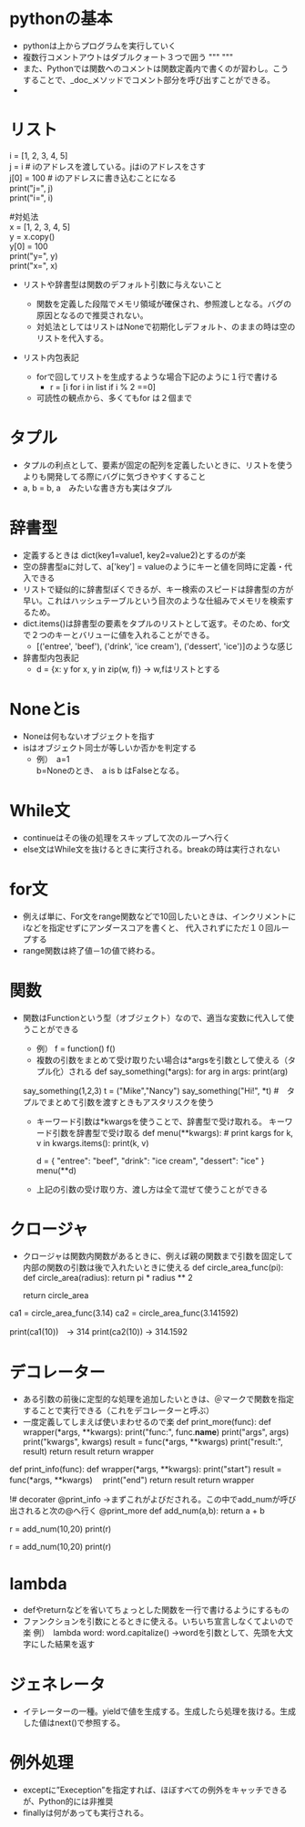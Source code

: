 # pythonの基本
* pythonは上からプログラムを実行していく
* 複数行コメントアウトはダブルクォート３つで囲う
"""
"""
* また、Pythonでは関数へのコメントは関数定義内で書くのが習わし。こうすることで、_doc_メソッドでコメント部分を呼び出すことができる。
* 

# リスト

i = [1, 2, 3, 4, 5]  
j = i  # iのアドレスを渡している。jはiのアドレスをさす  
j[0] = 100  # iのアドレスに書き込むことになる  
print("j=", j)  
print("i=", i)  

#対処法  
x = [1, 2, 3, 4, 5]  
y = x.copy()  
y[0] = 100  
print("y=", y)  
print("x=", x)  

* リストや辞書型は関数のデフォルト引数に与えないこと
  * 関数を定義した段階でメモリ領域が確保され、参照渡しとなる。バグの原因となるので推奨されない。　
  * 対処法としてはリストはNoneで初期化しデフォルト、のままの時は空のリストを代入する。

* リスト内包表記
  * forで回してリストを生成するような場合下記のように１行で書ける
    * r = [i for i in list if i % 2 ==0]
  * 可読性の観点から、多くてもfor は２個まで

# タプル
* タプルの利点として、要素が固定の配列を定義したいときに、リストを使うよりも開発してる際にバグに気づきやすくすること
* a, b = b, a　みたいな書き方も実はタプル

# 辞書型
* 定義するときは dict(key1=value1, key2=value2)とするのが楽
* 空の辞書型aに対して、a['key'] = valueのようにキーと値を同時に定義・代入できる
* リストで疑似的に辞書型ぽくできるが、キー検索のスピードは辞書型の方が早い。これはハッシュテーブルという目次のような仕組みでメモリを検索するため。
* dict.items()は辞書型の要素をタプルのリストとして返す。そのため、for文で２つのキーとバリューに値を入れることができる。 
  * [('entree', 'beef'), ('drink', 'ice cream'), ('dessert', 'ice')]のような感じ
* 辞書型内包表記
  * d = {x: y for x, y in zip(w, f)} -> w,fはリストとする

# Noneとis
* Noneは何もないオブジェクトを指す
* isはオブジェクト同士が等しいか否かを判定する
  * 例）　a=1  
         b=Noneのとき、　a is b はFalseとなる。

# While文
* continueはその後の処理をスキップして次のループへ行く
* else文はWhile文を抜けるときに実行される。breakの時は実行されない


# for文
* 例えば単に、For文をrange関数などで10回したいときは、インクリメントにiなどを指定せずにアンダースコアを書くと、
代入されずにただ１０回ループする
* range関数は終了値－1の値で終わる。

# 関数
* 関数はFunctionという型（オブジェクト）なので、適当な変数に代入して使うことができる
  * 例） f = function()
        f()
  * 複数の引数をまとめて受け取りたい場合は*argsを引数として使える（タプル化）される
  def say_something(*args):
    for arg in args:
        print(arg)

  say_something(1,2,3)
  t = ("Mike","Nancy")
  say_something("Hi!", *t) #　タプルでまとめて引数を渡すときもアスタリスクを使う

  * キーワード引数は*kwargsを使うことで、辞書型で受け取れる。
  キーワード引数を辞書型で受け取る
      def menu(**kwargs):
          # print kargs
          for k, v in kwargs.items():
              print(k, v)

      d = {
          "entree": "beef",
          "drink": "ice cream",
          "dessert": "ice"
      }
      menu(**d)
  * 上記の引数の受け取り方、渡し方は全て混ぜて使うことができる

# クロージャ
* クロージャは関数内関数があるときに、例えば親の関数まで引数を固定して内部の関数の引数は後で入れたいときに使える
def circle_area_func(pi):
    def circle_area(radius):
        return pi * radius ** 2

    return circle_area

ca1 = circle_area_func(3.14)
ca2 = circle_area_func(3.141592)

print(ca1(10))　-> 314
print(ca2(10))  -> 314.1592

# デコレーター
* ある引数の前後に定型的な処理を追加したいときは、＠マークで関数を指定することで実行できる（これをデコレーターと呼ぶ）
* 一度定義してしまえば使いまわせるので楽
def print_more(func):
    def wrapper(*args, **kwargs):
        print("func:", func.__name__)
        print("args", args)
        print("kwargs", kwargs)
        result = func(*args, **kwargs)
        print("result:", result)
        return result
    return wrapper

def print_info(func):
    def wrapper(*args, **kwargs):
        print("start")
        result = func(*args, **kwargs)　
        print("end")
        return result
    return wrapper

!# decorater
@print_info  →まずこれがよびだされる。この中でadd_numが呼び出されると次の@へ行く
@print_more
def add_num(a,b):
    return a + b

r = add_num(10,20)
print(r)

r = add_num(10,20)
print(r)

# lambda
* defやreturnなどを省いてちょっとした関数を一行で書けるようにするもの
* ファンクションを引数にとるときに使える。いちいち宣言しなくてよいので楽
例）　lambda word: word.capitalize()
→wordを引数として、先頭を大文字にした結果を返す

# ジェネレータ
* イテレーターの一種。yieldで値を生成する。生成したら処理を抜ける。生成した値はnext()で参照する。 


# 例外処理
* exceptに”Exeception”を指定すれば、ほぼすべての例外をキャッチできるが、Python的には非推奨
* finallyは何があっても実行される。　　



